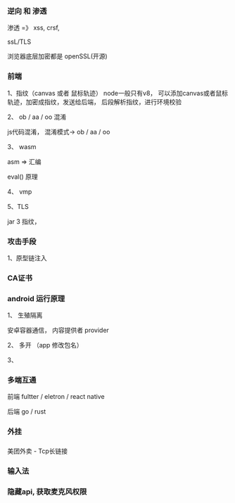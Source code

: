### 逆向 和 渗透

渗透 =》 xss, crsf,


ssL/TLS

浏览器底层加密都是 openSSL(开源)


### 前端



1、指纹（canvas 或者 鼠标轨迹）
node一般只有v8， 可以添加canvas或者鼠标轨迹，加密成指纹，发送给后端，
后段解析指纹，进行环境校验

2、 ob / aa / oo 混淆 
 
 js代码混淆， 混淆模式-> ob / aa / oo 



3、 wasm  

asm => 汇编 

eval() 原理 


4、 vmp 



5、TLS 

jar 3 指纹，  

### 攻击手段

1、原型链注入




### CA证书

 


### android 运行原理

1、 生殖隔离

安卓容器通信， 内容提供者 provider


2、 多开 （app 修改包名）


3、 


### 多端互通

前端 fultter / eletron / react native

后端 go / rust

### 外挂



### 

美团外卖 - Tcp长链接

### 输入法

### 隐藏api, 获取麦克风权限


###